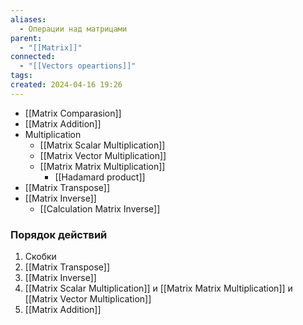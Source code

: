 ```yaml
---
aliases:
  - Операции над матрицами
parent:
  - "[[Matrix]]"
connected:
  - "[[Vectors opeartions]]"
tags: 
created: 2024-04-16 19:26
---
```


- [[Matrix Comparasion]]
- [[Matrix Addition]]
- Multiplication
    - [[Matrix Scalar Multiplication]]
    - [[Matrix Vector Multiplication]]
    - [[Matrix Matrix Multiplication]]
        - [[Hadamard product]]
- [[Matrix Transpose]]
- [[Matrix Inverse]]
    - [[Calculation Matrix Inverse]]




### Порядок действий
1. Скобки
2. [[Matrix Transpose]]
3. [[Matrix Inverse]]
4. [[Matrix Scalar Multiplication]] и [[Matrix Matrix Multiplication]] и [[Matrix Vector Multiplication]]
5. [[Matrix Addition]]




